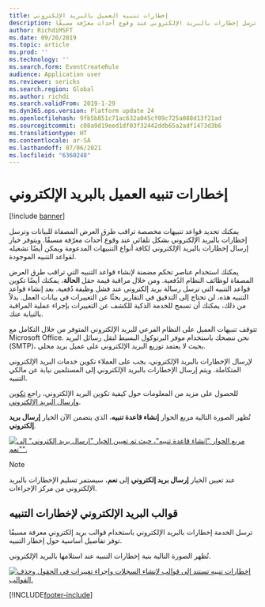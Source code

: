 ```yaml
---
title: إخطارات تنبيه‬ العميل بالبريد الإلكتروني
description: يوفر هذا الموضوع معلومات حول كيفية إعداد القواعد التي ترسل إخطارات بالبريد الإلكتروني عند وقوع أحداث معرّفة مسبقًا.
author: RichdiMSFT
ms.date: 09/20/2019
ms.topic: article
ms.prod: ''
ms.technology: ''
ms.search.form: EventCreateRule
audience: Application user
ms.reviewer: sericks
ms.search.region: Global
ms.author: richdi
ms.search.validFrom: 2019-1-29
ms.dyn365.ops.version: Platform update 24
ms.openlocfilehash: 9fb5b851c71ac632a045cf09c725a088d13f21ad
ms.sourcegitcommit: c08a9d19eed1df03f32442ddb65a2adf1473d3b6
ms.translationtype: HT
ms.contentlocale: ar-SA
ms.lasthandoff: 07/06/2021
ms.locfileid: "6360248"
---
```

# <a name="client-alert-notifications-by-email"></a>إخطارات تنبيه‬ العميل بالبريد الإلكتروني

[!include [banner](../includes/banner.md)]

يمكنك تحديد قواعد تنبيهات مخصصة تراقب طرق العرض المصفاة للبيانات وترسل إخطارات بالبريد الإلكتروني بشكل تلقائي عند وقوع أحداث معرّفة مسبقًا. ويتوفر خيار إرسال إخطارات بالبريد الإلكتروني لكافة أنواع التنبيهات المدعومة ويمكن أيضًا تشغيله لقواعد التنبيه الموجودة.

يمكنك استخدام عناصر تحكم مضمنة لإنشاء قواعد التنبيه التي تراقب طرق العرض المصفاة لوظائف النظام الدُفعية. ومن خلال مراقبة قيمة حقل **الحالة**، يمكنك أيضًا تكوين قواعد التنبيه التي ترسل رسالة بريد إلكتروني عند فشل وظيفة دُفعية. بعد إنشاء قواعد التنبيه هذه، لن تحتاج إلى التدقيق في التقارير بحثًا عن التغييرات في بيانات العمل. بدلاً من ذلك، يمكنك أن تسمح للخدمة الذكية للكشف عن التغييرات بإجراء عملية المراقبة بالنيابة عنك.

تتوقف تنبيهات العميل على النظام الفرعي للبريد الإلكتروني المتوفر من خلال التكامل مع Microsoft Office. نحن ننصحك باستخدام موفر البرتوكول البسيط لنقل رسائل البريد (SMTP)، بحيث لا يعتمد توزيع البريد الإلكتروني على عميل بريد محلي.

لإرسال الإخطارات بالبريد الإلكتروني، يجب على العملاء تكوين خدمات البريد الإلكتروني المتكاملة. ويتم إرسال الإخطارات بالبريد الإلكتروني إلى المستلمين نيابة عن مالكي التنبيه.

للحصول على مزيد من المعلومات حول كيفية تكوين البريد الإلكتروني، راجع [تكوين وإرسال البريد الإلكتروني](../organization-administration/configure-email.md).

تُظهر الصورة التالية مربع الحوار **إنشاء قاعدة تنبيه**، الذي يتضمن الآن الخيار **إرسال بريد إلكتروني**.

[![مربع الحوار "إنشاء قاعدة تنبيه"، حيث تم تعيين الخيار "إرسال بريد إلكتروني" إلى "نعم".](./media/Create-alert-rule-form.png)](./media/Create-alert-rule-form.png)

> [!NOTE]
> عند تعيين الخيار **إرسال بريد إلكتروني** إلى **نعم**، سيستمر تسليم الإخطارات بالبريد الإلكتروني من مركز الإجراءات.

## <a name="alert-notification-email-templates"></a>قوالب البريد الإلكتروني لإخطارات التنبيه

ترسل الخدمة إخطارات بالبريد الإلكتروني باستخدام قوالب بريد إلكتروني معرفة مسبقًا توفر تفاصيل أساسية حول إخطار التنبيه.

تُظهر الصورة التالية بنية إخطارات التنبيه عند استلامها بالبريد الإلكتروني.

[![إخطارات تنبيه تستند إلى قوالب لإنشاء السجلات وإجراء تغييرات في الحقول وحذف القوالب.](./media/Alert-email-templates.png)](./media/Alert-email-templates.png)


[!INCLUDE[footer-include](../../../includes/footer-banner.md)]